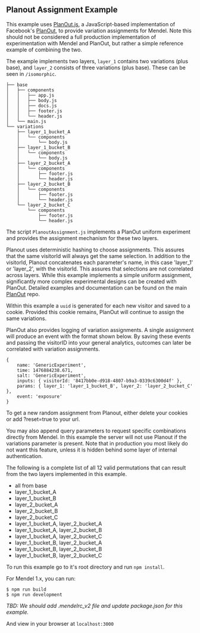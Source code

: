 ## Planout Assignment Example

This example uses [PlanOut.js](https://github.com/HubSpot/PlanOut.js), a JavaScript-based implementation of Facebook's [PlanOut](http://facebook.github.io/planout/), to provide variation assignments for Mendel. Note this should not be considered a full production implementation of experimentation with Mendel and PlanOut, but rather a simple reference example of combining the two.

The example implements two layers, `layer_1` contains two variations (plus base), and `layer_2` consists of three variations (plus base). These can be seen in `/isomorphic`.

```
├── base
│   ├── components
│   │   ├── app.js
│   │   ├── body.js
│   │   ├── docs.js
│   │   ├── footer.js
│   │   └── header.js
│   └── main.js
└── variations
    ├── layer_1_bucket_A
    │   └── components
    │       └── body.js
    ├── layer_1_bucket_B
    │   └── components
    │       └── body.js
    ├── layer_2_bucket_A
    │   └── components
    │       ├── footer.js
    │       └── header.js
    ├── layer_2_bucket_B
    │   └── components
    │       ├── footer.js
    │       └── header.js
    └── layer_2_bucket_C
        └── components
            ├── footer.js
            └── header.js
```

The script `PlanoutAssignment.js` implements a PlanOut uniform experiment and provides the assignment mechanism for these two layers.

Planout uses deterministic hashing to choose assignments. This assures
that the same visitorId will always get the same selection. In addition to
the visitorId, Planout concatenates each parameter's name, in this case 'layer_1' or 'layer_2', with the visitorId. This assures that selections are not correlated across layers. While this example implements a simple uniform assignment, significantly more complex experimental designs can be created with PlanOut. Detailed examples and documentation can be found on the main [PlanOut](http://facebook.github.io/planout/) repo.

Within this example a `uuid` is generated for each new visitor and saved to a cookie. Provided this cookie remains, PlanOut will continue to assign the same variations.

PlanOut also provides logging of variation assignments. A single assignment will produce an event with the format shown below. By saving these events and passing the visitorID into your general analytics, outcomes can later be correlated with variation assignments.

```
{
    name: 'GenericExperiment',
    time: 1476884238.671,
    salt: 'GenericExperiment',
    inputs: { visitorId: '8417bb0e-d918-4807-b9a3-0339c6300d4f' },
    params: { layer_1: 'layer_1_bucket_B', layer_2: 'layer_2_bucket_C' },
    event: 'exposure'
}
```

To get a new random assignment from Planout, either delete your cookies or add ?reset=true to your url.

You may also append query parameters to request specific combinations directly from Mendel. In this example the server will not use Planout if the variations parameter is present. Note that in production you most likely do not want this feature, unless it is hidden behind some layer of internal authentication.

The following is a complete list of all 12 valid permutations that can result from the two layers implemented in this example.

-   all from base
-   layer_1_bucket_A
-   layer_1_bucket_B
-   layer_2_bucket_A
-   layer_2_bucket_B
-   layer_2_bucket_C
-   layer_1_bucket_A, layer_2_bucket_A
-   layer_1_bucket_A, layer_2_bucket_B
-   layer_1_bucket_A, layer_2_bucket_C
-   layer_1_bucket_B, layer_2_bucket_A
-   layer_1_bucket_B, layer_2_bucket_B
-   layer_1_bucket_B, layer_2_bucket_C

To run this example go to it's root directory and run `npm install`.

For Mendel 1.x, you can run:

    $ npm run build
    $ npm run development

_TBD: We should add .mendelrc_v2 file and update package.json for this example._

And view in your browser at `localhost:3000`
